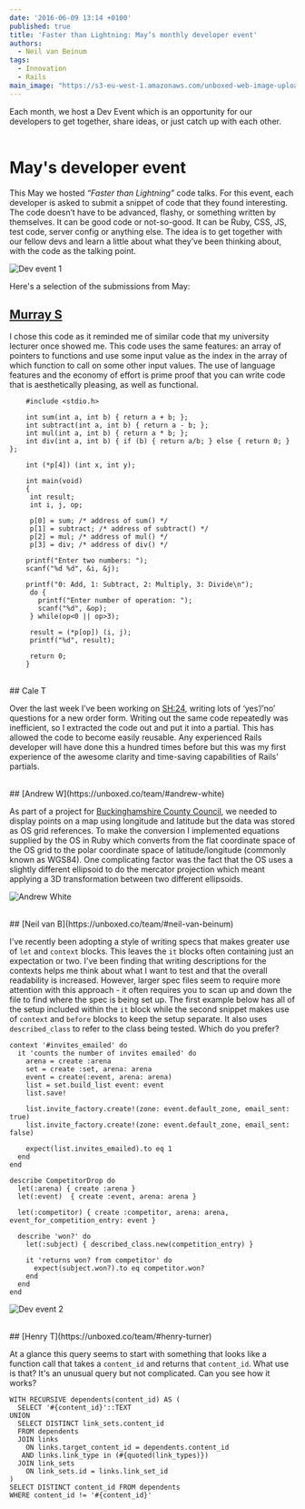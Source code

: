 ```yaml
---
date: '2016-06-09 13:14 +0100'
published: true
title: 'Faster than Lightning: May’s monthly developer event'
authors:
  - Neil van Beinum
tags:
  - Innovation
  - Rails
main_image: "https://s3-eu-west-1.amazonaws.com/unboxed-web-image-uploader/8dc2439743c18f62a9b06eef6c40f9c8.JPG"
---
```

Each month, we host a Dev Event which is an opportunity for our developers to get together, share ideas, or just catch up with each other.<br/>
<br/>


# May's developer event

This May we hosted <i>“Faster than Lightning”</i> code talks. For this event, each developer is asked to submit a snippet of code that they found interesting. The code doesn’t have to be advanced, flashy, or something written by themselves. It can be good code or not-so-good. It can be Ruby, CSS, JS, test code, server config or anything else. The idea is to get together with our fellow devs and learn a little about what they’ve been thinking about, with the code as the talking point.<br/>

![Dev event 1](https://s3-eu-west-1.amazonaws.com/unboxed-web-image-uploader/797aaa1de9ba597a63019f147d959fb0.JPG)
<br/>

Here's a selection of the submissions from May:<br/>

## [Murray S](https://unboxed.co/team/#murray-steele)

I chose this code as it reminded me of similar code that my university lecturer once showed me. This code uses the same features: an array of pointers to functions and use some input value as the index in the array of which function to call on some other input values. The use of language features and the economy of effort is prime proof that you can write code that is aesthetically pleasing, as well as functional.<br/>

```
    #include <stdio.h>

    int sum(int a, int b) { return a + b; };
    int subtract(int a, int b) { return a - b; };
    int mul(int a, int b) { return a * b; };
    int div(int a, int b) { if (b) { return a/b; } else { return 0; }  };

    int (*p[4]) (int x, int y);

    int main(void)
    {
     int result;
     int i, j, op;

     p[0] = sum; /* address of sum() */
     p[1] = subtract; /* address of subtract() */
     p[2] = mul; /* address of mul() */
     p[3] = div; /* address of div() */

    printf("Enter two numbers: ");
    scanf("%d %d", &i, &j);

    printf("0: Add, 1: Subtract, 2: Multiply, 3: Divide\n");
     do {
       printf("Enter number of operation: ");
       scanf("%d", &op);
     } while(op<0 || op>3);

     result = (*p[op]) (i, j);
     printf("%d", result);

     return 0;
    }
```


<br/>
## Cale T

Over the last week I’ve been working on [SH:24](https://unboxed.co/product-stories/sh24), writing lots of ‘yes’/’no’ questions for a new order form. Writing out the same code repeatedly was inefficient, so I extracted the code out and put it into a partial. This has allowed the code to become easily reusable. Any experienced Rails developer will have done this a hundred times before but this was my first experience of the awesome clarity and time-saving capabilities of Rails’ partials.<br/>


<br/>
## [Andrew W](https://unboxed.co/team/#andrew-white)

As part of a project for [Buckinghamshire County Council](https://unboxed.co/product-stories/bucks-cc), we needed to display points on a map using longitude and latitude but the data was stored as OS grid references. To make the conversion I implemented equations supplied by the OS in Ruby which converts from the flat coordinate space of the OS grid to the polar coordinate space of latitude/longitude (commonly known as WGS84). One complicating factor was the fact that the OS uses a slightly different ellipsoid to do the mercator projection which meant applying a 3D transformation between two different ellipsoids.<br/>

![Andrew White](https://s3-eu-west-1.amazonaws.com/unboxed-web-image-uploader/9196d40f7f8e5b31314cb31a51b4d5a7.JPG)


<br/>
## [Neil van B](https://unboxed.co/team/#neil-van-beinum)

I've recently been adopting a style of writing specs that makes greater use of `let` and `context` blocks. This leaves the `it` blocks often containing just an expectation or two. I've been finding that writing descriptions for the contexts helps me think about what I want to test and that the overall readability is increased. However, larger spec files seem to require more attention with this approach - it often requires you to scan up and down the file to find  where the spec is being set up. The first example below has all of the setup included within the `it` block while the second snippet makes use of `context` and `before` blocks to keep the setup separate. It also uses `described_class` to refer to the class being tested. Which do you prefer?<br/>

```
context '#invites_emailed' do
  it 'counts the number of invites emailed' do
    arena = create :arena
    set = create :set, arena: arena
    event = create(:event, arena: arena)
    list = set.build_list event: event
    list.save!

    list.invite_factory.create!(zone: event.default_zone, email_sent: true)
    list.invite_factory.create!(zone: event.default_zone, email_sent: false)

    expect(list.invites_emailed).to eq 1
  end
end
```
```
describe CompetitorDrop do
  let(:arena) { create :arena }
  let(:event)  { create :event, arena: arena }

  let(:competitor) { create :competitor, arena: arena, event_for_competition_entry: event }

  describe 'won?' do
    let(:subject) { described_class.new(competition_entry) }

    it 'returns won? from competitor' do
      expect(subject.won?).to eq competitor.won?
    end
  end
end
```

![Dev event 2](https://s3-eu-west-1.amazonaws.com/unboxed-web-image-uploader/4970c15c3e3eab6e253f62944cb9fc64.JPG)


<br/>
## [Henry T](https://unboxed.co/team/#henry-turner)

At a glance this query seems to start with something that looks like a function call that takes a `content_id` and returns that `content_id`. What use is that? It's an unusual query but not complicated. Can you see how it works?<br/>

```
WITH RECURSIVE dependents(content_id) AS (
  SELECT '#{content_id}'::TEXT
UNION
  SELECT DISTINCT link_sets.content_id
  FROM dependents
  JOIN links
    ON links.target_content_id = dependents.content_id
   AND links.link_type in (#{quoted(link_types)})
  JOIN link_sets
    ON link_sets.id = links.link_set_id
)
SELECT DISTINCT content_id FROM dependents
WHERE content_id != '#{content_id}'
```
